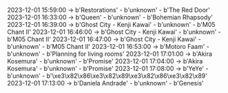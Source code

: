 2023-12-01 15:59:00 -> b'Restorations' - b'unknown' - b'The Red Door'
2023-12-01 16:33:00 -> b'Queen' - b'unknown' - b'Bohemian Rhapsody'
2023-12-01 16:39:00 -> b'Ghost City - Kenji Kawai' - b'unknown' - b'M05 Chant II'
2023-12-01 16:46:00 -> b'Ghost City - Kenji Kawai' - b'unknown' - b'M05 Chant II'
2023-12-01 16:47:00 -> b'Ghost City - Kenji Kawai' - b'unknown' - b'M05 Chant II'
2023-12-01 16:53:00 -> b'Motoro Faam' - b'unknown' - b'Planning for living rooms'
2023-12-01 17:01:00 -> b'Akira Kosemura' - b'unknown' - b'Promise'
2023-12-01 17:04:00 -> b'Akira Kosemura' - b'unknown' - b'Promise'
2023-12-01 17:08:00 -> b'YeYe' - b'unknown' - b'\xe3\x82\x86\xe3\x82\x89\xe3\x82\x86\xe3\x82\x89'
2023-12-01 17:13:00 -> b'Daniela Andrade' - b'unknown' - b'Genesis'
